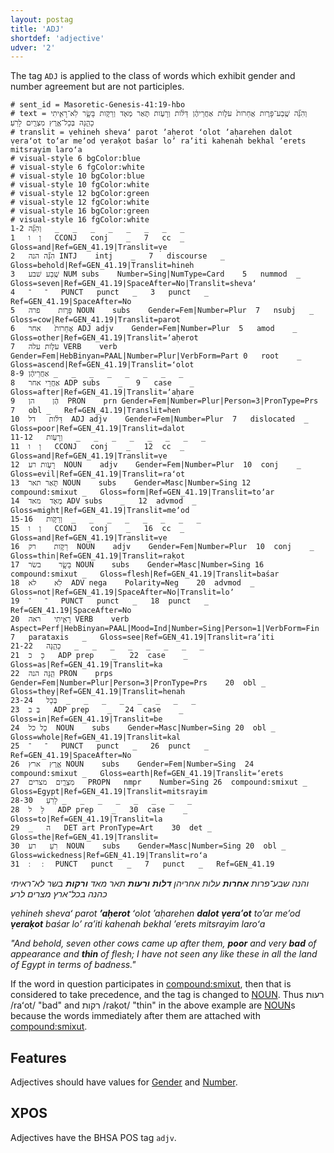 ```yaml
---
layout: postag
title: 'ADJ'
shortdef: 'adjective'
udver: '2'
---
```


The tag `ADJ` is applied to the class of words which exhibit gender and number agreement but are not participles.

<!-- genesis 1180 -->
~~~ conllu
# sent_id = Masoretic-Genesis-41:19-hbo
# text = וְהִנֵּ֞ה שֶֽׁבַע־פָּרֹ֤ות אֲחֵרֹות֙ עֹלֹ֣ות אַחֲרֵיהֶ֔ן דַּלֹּ֨ות וְרָעֹ֥ות תֹּ֛אַר מְאֹ֖ד וְרַקֹּ֣ות בָּשָׂ֑ר לֹֽא־רָאִ֧יתִי כָהֵ֛נָּה בְּכָל־אֶ֥רֶץ מִצְרַ֖יִם לָרֹֽעַ׃
# translit = ṿehineh shevaʻ parot ʼaḥerot ʻolot ʼaḥarehen dalot ṿeraʻot toʼar meʼod ṿeraḳot baśar loʼ raʼiti kahenah bekhal ʼerets mitsrayim laroʻa
# visual-style 6 bgColor:blue
# visual-style 6 fgColor:white
# visual-style 10 bgColor:blue
# visual-style 10 fgColor:white
# visual-style 12 bgColor:green
# visual-style 12 fgColor:white
# visual-style 16 bgColor:green
# visual-style 16 fgColor:white
1-2	וְהִנֵּ֞ה	_	_	_	_	_	_	_	_
1	וְ	ו	CCONJ	conj	_	7	cc	_	Gloss=and|Ref=GEN_41.19|Translit=ṿe
2	הִנֵּ֞ה	הנה	INTJ	intj	_	7	discourse	_	Gloss=behold|Ref=GEN_41.19|Translit=hineh
3	שֶֽׁבַע	שׁבע	NUM	subs	Number=Sing|NumType=Card	5	nummod	_	Gloss=seven|Ref=GEN_41.19|SpaceAfter=No|Translit=shevaʻ
4	־	־	PUNCT	punct	_	3	punct	_	Ref=GEN_41.19|SpaceAfter=No
5	פָּרֹ֤ות	פרה	NOUN	subs	Gender=Fem|Number=Plur	7	nsubj	_	Gloss=cow|Ref=GEN_41.19|Translit=parot
6	אֲחֵרֹות֙	אחר	ADJ	adjv	Gender=Fem|Number=Plur	5	amod	_	Gloss=other|Ref=GEN_41.19|Translit=ʼaḥerot
7	עֹלֹ֣ות	עלה	VERB	verb	Gender=Fem|HebBinyan=PAAL|Number=Plur|VerbForm=Part	0	root	_	Gloss=ascend|Ref=GEN_41.19|Translit=ʻolot
8-9	אַחֲרֵיהֶ֔ן	_	_	_	_	_	_	_	_
8	אַחֲרֵי	אחר	ADP	subs	_	9	case	_	Gloss=after|Ref=GEN_41.19|Translit=ʼaḥare
9	הֶ֔ן	הן	PRON	prn	Gender=Fem|Number=Plur|Person=3|PronType=Prs	7	obl	_	Ref=GEN_41.19|Translit=hen
10	דַּלֹּ֨ות	דל	ADJ	adjv	Gender=Fem|Number=Plur	7	dislocated	_	Gloss=poor|Ref=GEN_41.19|Translit=dalot
11-12	וְרָעֹ֥ות	_	_	_	_	_	_	_	_
11	וְ	ו	CCONJ	conj	_	12	cc	_	Gloss=and|Ref=GEN_41.19|Translit=ṿe
12	רָעֹ֥ות	רע	NOUN	adjv	Gender=Fem|Number=Plur	10	conj	_	Gloss=evil|Ref=GEN_41.19|Translit=raʻot
13	תֹּ֛אַר	תאר	NOUN	subs	Gender=Masc|Number=Sing	12	compound:smixut	_	Gloss=form|Ref=GEN_41.19|Translit=toʼar
14	מְאֹ֖ד	מאד	ADV	subs	_	12	advmod	_	Gloss=might|Ref=GEN_41.19|Translit=meʼod
15-16	וְרַקֹּ֣ות	_	_	_	_	_	_	_	_
15	וְ	ו	CCONJ	conj	_	16	cc	_	Gloss=and|Ref=GEN_41.19|Translit=ṿe
16	רַקֹּ֣ות	רק	NOUN	adjv	Gender=Fem|Number=Plur	10	conj	_	Gloss=thin|Ref=GEN_41.19|Translit=raḳot
17	בָּשָׂ֑ר	בשׂר	NOUN	subs	Gender=Masc|Number=Sing	16	compound:smixut	_	Gloss=flesh|Ref=GEN_41.19|Translit=baśar
18	לֹֽא	לא	ADV	nega	Polarity=Neg	20	advmod	_	Gloss=not|Ref=GEN_41.19|SpaceAfter=No|Translit=loʼ
19	־	־	PUNCT	punct	_	18	punct	_	Ref=GEN_41.19|SpaceAfter=No
20	רָאִ֧יתִי	ראה	VERB	verb	Aspect=Perf|HebBinyan=PAAL|Mood=Ind|Number=Sing|Person=1|VerbForm=Fin	7	parataxis	_	Gloss=see|Ref=GEN_41.19|Translit=raʼiti
21-22	כָהֵ֛נָּה	_	_	_	_	_	_	_	_
21	כָ	כ	ADP	prep	_	22	case	_	Gloss=as|Ref=GEN_41.19|Translit=ka
22	הֵ֛נָּה	הנה	PRON	prps	Gender=Fem|Number=Plur|Person=3|PronType=Prs	20	obl	_	Gloss=they|Ref=GEN_41.19|Translit=henah
23-24	בְּכָל	_	_	_	_	_	_	_	_
23	בְּ	ב	ADP	prep	_	24	case	_	Gloss=in|Ref=GEN_41.19|Translit=be
24	כָל	כל	NOUN	subs	Gender=Masc|Number=Sing	20	obl	_	Gloss=whole|Ref=GEN_41.19|Translit=kal
25	־	־	PUNCT	punct	_	26	punct	_	Ref=GEN_41.19|SpaceAfter=No
26	אֶ֥רֶץ	ארץ	NOUN	subs	Gender=Fem|Number=Sing	24	compound:smixut	_	Gloss=earth|Ref=GEN_41.19|Translit=ʼerets
27	מִצְרַ֖יִם	מצרים	PROPN	nmpr	Number=Sing	26	compound:smixut	_	Gloss=Egypt|Ref=GEN_41.19|Translit=mitsrayim
28-30	לָרֹֽעַ	_	_	_	_	_	_	_	_
28	לָ	ל	ADP	prep	_	30	case	_	Gloss=to|Ref=GEN_41.19|Translit=la
29	_	ה	DET	art	PronType=Art	30	det	_	Gloss=the|Ref=GEN_41.19|Translit=
30	רֹֽעַ	רע	NOUN	subs	Gender=Masc|Number=Sing	20	obl	_	Gloss=wickedness|Ref=GEN_41.19|Translit=roʻa
31	׃	׃	PUNCT	punct	_	7	punct	_	Ref=GEN_41.19

~~~

_והנה שבע־פרות **אחרות** עלות אחריהן **דלות** **ורעות** תאר מאד **ורקות** בשר לא־ראיתי כהנה בכל־ארץ מצרים לרע׃_

_ṿehineh shevaʻ parot **ʼaḥerot** ʻolot ʼaḥarehen **dalot** **ṿeraʻot** toʼar meʼod **ṿeraḳot** baśar loʼ raʼiti kahenah bekhal ʼerets mitsrayim laroʻa_

_"And behold, seven other cows came up after them, **poor** and very **bad** of appearance and **thin** of flesh; I have not seen any like these in all the land of Egypt in terms of badness."_

If the word in question participates in [compound:smixut](), then that is considered to take precedence, and the tag is changed to [NOUN]().
Thus רעות /raʻot/ "bad" and רקות /raḳot/ "thin" in the above example are [NOUN]()s because the words immediately after them are attached with [compound:smixut]().

## Features

Adjectives should have values for [Gender]() and [Number]().

## XPOS

Adjectives have the BHSA POS tag `adjv`.
